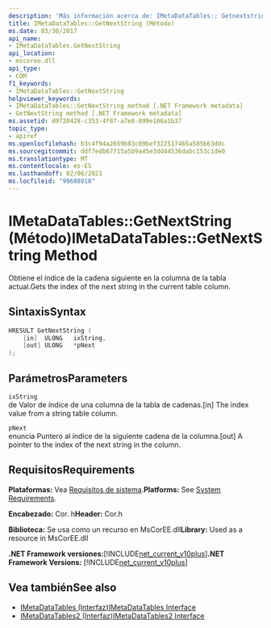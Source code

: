```yaml
---
description: 'Más información acerca de: IMetaDataTables:: Getnextstring ((método)'
title: IMetaDataTables::GetNextString (Método)
ms.date: 03/30/2017
api_name:
- IMetaDataTables.GetNextString
api_location:
- mscoree.dll
api_type:
- COM
f1_keywords:
- IMetaDataTables::GetNextString
helpviewer_keywords:
- IMetaDataTables::GetNextString method [.NET Framework metadata]
- GetNextString method [.NET Framework metadata]
ms.assetid: d9720428-c353-4f07-a7e8-899e106a1b37
topic_type:
- apiref
ms.openlocfilehash: b3c4f94a2659b83c89bef322517465a585b63ddc
ms.sourcegitcommit: ddf7edb67715a5b9a45e3dd44536dabc153c1de0
ms.translationtype: MT
ms.contentlocale: es-ES
ms.lasthandoff: 02/06/2021
ms.locfileid: "99688018"
---
```

# <a name="imetadatatablesgetnextstring-method"></a><span data-ttu-id="7b7aa-103">IMetaDataTables::GetNextString (Método)</span><span class="sxs-lookup"><span data-stu-id="7b7aa-103">IMetaDataTables::GetNextString Method</span></span>

<span data-ttu-id="7b7aa-104">Obtiene el índice de la cadena siguiente en la columna de la tabla actual.</span><span class="sxs-lookup"><span data-stu-id="7b7aa-104">Gets the index of the next string in the current table column.</span></span>  
  
## <a name="syntax"></a><span data-ttu-id="7b7aa-105">Sintaxis</span><span class="sxs-lookup"><span data-stu-id="7b7aa-105">Syntax</span></span>  
  
```cpp  
HRESULT GetNextString (
    [in]  ULONG   ixString,  
    [out] ULONG   *pNext  
);  
```  
  
## <a name="parameters"></a><span data-ttu-id="7b7aa-106">Parámetros</span><span class="sxs-lookup"><span data-stu-id="7b7aa-106">Parameters</span></span>  

 `ixString`  
 <span data-ttu-id="7b7aa-107">de Valor de índice de una columna de la tabla de cadenas.</span><span class="sxs-lookup"><span data-stu-id="7b7aa-107">[in] The index value from a string table column.</span></span>  
  
 `pNext`  
 <span data-ttu-id="7b7aa-108">enuncia Puntero al índice de la siguiente cadena de la columna.</span><span class="sxs-lookup"><span data-stu-id="7b7aa-108">[out] A pointer to the index of the next string in the column.</span></span>  
  
## <a name="requirements"></a><span data-ttu-id="7b7aa-109">Requisitos</span><span class="sxs-lookup"><span data-stu-id="7b7aa-109">Requirements</span></span>  

 <span data-ttu-id="7b7aa-110">**Plataformas:** Vea [Requisitos de sistema](../../get-started/system-requirements.md).</span><span class="sxs-lookup"><span data-stu-id="7b7aa-110">**Platforms:** See [System Requirements](../../get-started/system-requirements.md).</span></span>  
  
 <span data-ttu-id="7b7aa-111">**Encabezado:** Cor. h</span><span class="sxs-lookup"><span data-stu-id="7b7aa-111">**Header:** Cor.h</span></span>  
  
 <span data-ttu-id="7b7aa-112">**Biblioteca:** Se usa como un recurso en MsCorEE.dll</span><span class="sxs-lookup"><span data-stu-id="7b7aa-112">**Library:** Used as a resource in MsCorEE.dll</span></span>  
  
 <span data-ttu-id="7b7aa-113">**.NET Framework versiones:**[!INCLUDE[net_current_v10plus](../../../../includes/net-current-v10plus-md.md)]</span><span class="sxs-lookup"><span data-stu-id="7b7aa-113">**.NET Framework Versions:** [!INCLUDE[net_current_v10plus](../../../../includes/net-current-v10plus-md.md)]</span></span>  
  
## <a name="see-also"></a><span data-ttu-id="7b7aa-114">Vea también</span><span class="sxs-lookup"><span data-stu-id="7b7aa-114">See also</span></span>

- [<span data-ttu-id="7b7aa-115">IMetaDataTables (Interfaz)</span><span class="sxs-lookup"><span data-stu-id="7b7aa-115">IMetaDataTables Interface</span></span>](imetadatatables-interface.md)
- [<span data-ttu-id="7b7aa-116">IMetaDataTables2 (Interfaz)</span><span class="sxs-lookup"><span data-stu-id="7b7aa-116">IMetaDataTables2 Interface</span></span>](imetadatatables2-interface.md)
